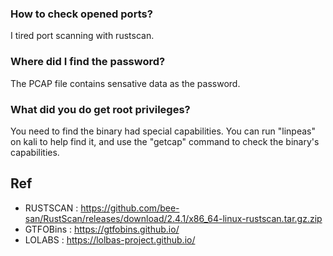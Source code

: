 ### How to check opened ports?
I tired port scanning with rustscan.

### Where did I find the password?
The PCAP file contains sensative data as the password.

### What did you do get root privileges?
You need to find the binary had special capabilities. You can run "linpeas" on kali to help find it, and use the "getcap" command to check the binary's capabilities.

## Ref
- RUSTSCAN : https://github.com/bee-san/RustScan/releases/download/2.4.1/x86_64-linux-rustscan.tar.gz.zip
- GTFOBins : https://gtfobins.github.io/
- LOLABS : https://lolbas-project.github.io/

